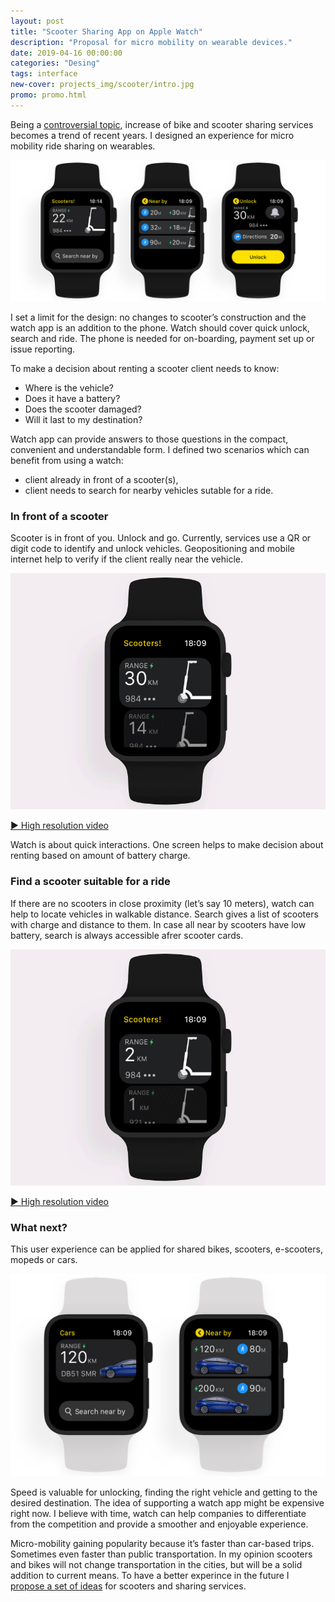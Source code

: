 ```yaml
---
layout: post
title: "Scooter Sharing App on Apple Watch"
description: "Proposal for micro mobility on wearable devices."
date: 2019-04-16 00:00:00
categories: "Desing"
tags: interface
new-cover: projects_img/scooter/intro.jpg
promo: promo.html
---
```


Being a [controversial topic](https://www.youtube.com/watch?v=vt1Pcb2cnEw), increase of bike and scooter sharing services becomes a trend of recent years. I designed an experience for micro mobility ride sharing on wearables.

<span class="p1000">![Apple Watch Scooter Sharing App](/projects_img/scooter/intro.jpg)</span>

I set a limit for the design: no changes to scooter’s construction and the watch app is an addition to the phone. Watch should cover quick unlock, search and ride. The phone is needed for on-boarding, payment set up or issue reporting.

To make a decision about renting a scooter client needs to know:

- Where is the vehicle?
- Does it have a battery?
- Does the scooter damaged? 
- Will it last to my destination?

Watch app can provide answers to those questions in the compact, convenient and understandable form. I defined two scenarios which can benefit from using a watch:

- client already in front of a scooter(s),
- client needs to search for nearby vehicles sutable for a ride.

### In front of a scooter

Scooter is in front of you. Unlock and go. Currently, services use a QR or digit code to identify and unlock vehicles. Geopositioning and mobile internet help to verify if the client really near the vehicle.

<span class="p800">![Apple Watch Scooter Sharing App: Unlock near by scooter](/projects_img/scooter/Unlock.gif)</span>

<span class="p-center">[▶ High resolution video](https://vimeo.com/330054514)</span>

Watch is about quick interactions. One screen helps to make decision about renting based on amount of battery charge.

### Find a scooter suitable for a ride

If there are no scooters in close proximity (let’s say 10 meters), watch can help to locate vehicles in walkable distance. Search gives a list of scooters with charge and distance to them. In case all near by scooters have low battery, search is always  accessible afrer scooter cards.

<span class="p800">![Apple Watch Scooter Sharing App: search and unlock](/projects_img/scooter/Search.gif)</span>

<span class="p-center">[▶ High resolution video](https://vimeo.com/330065063)</span>

### What next?

This user experience can be applied for shared bikes, scooters, e-scooters, mopeds or cars. 

<span class="p700">![Apple Watch Scooter Sharing App: electric car app](/projects_img/scooter/car.jpg)</span>

Speed is valuable for unlocking, finding the right vehicle and getting to the desired destination. The idea of supporting a watch app might be expensive right now. I believe with time, watch can help companies to differentiate from the competition and provide a smoother and enjoyable experience.

Micro-mobility gaining popularity because it’s faster than car-based trips. Sometimes even faster than public transportation. In my opinion scooters and bikes will not change transportation in the cities, but will be a solid addition to current means. To have a better experince in the future I [propose a set of ideas](/desing/2019/04/16/ux-micro-mobility.html) for scooters and sharing services. 